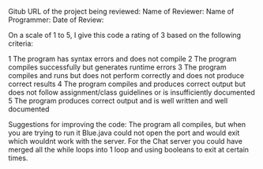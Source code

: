 Gitub URL of the project being reviewed:
Name of Reviewer:
Name of Programmer:
Date of Review: 

On a scale of 1 to 5, I give this code a rating of 3 based on the following criteria:

1  The program has syntax errors and does not compile
2  The program compiles successfully but generates runtime errors
3  The program compiles and runs but does not perform correctly and does not produce correct results
4  The program compiles and produces correct output but does not follow assignment/class guidelines or is insufficiently documented
5  The program produces correct output and is well written and well documented

Suggestions for improving the code: The program all compiles, but when you are trying to run it Blue.java could not open the port and would exit which wouldnt work with the server. For the Chat server you could have merged all the while loops into 1 loop and using booleans to exit at certain times.
